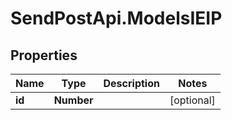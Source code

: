 # SendPostApi.ModelsIEIP

## Properties

Name | Type | Description | Notes
------------ | ------------- | ------------- | -------------
**id** | **Number** |  | [optional] 


